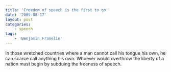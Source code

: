 ```yaml
---
title: 'Freedom of speech is the first to go'
date: '2009-08-17'
layout: post
categories:
    - speech
tags:
    - 'Benjamin Franklin'
---
```


In those wretched countries where a man cannot call his tongue his own, he can scarce call anything his own. Whoever would overthrow the liberty of a nation must begin by subduing the freeness of speech.